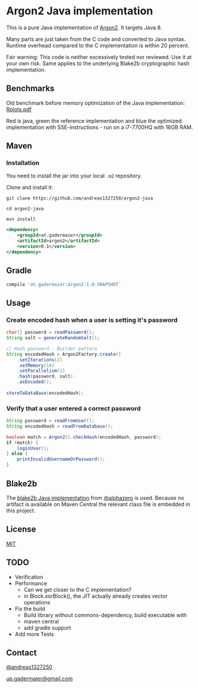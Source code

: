 # Argon2 Java implementation

This is a pure Java implementation of [Argon2](https://github.com/P-H-C/phc-winner-argon2). It targets Java 8.

Many parts are just taken from the C code and converted to Java syntax. Runtime overhead compared to the C implementation is within 20 percent.

Fair warning: This code is neither excessively tested nor reviewed. Use it at your own risk. Same applies to the underlying Blake2b cryptographic hash implementation.

## Benchmarks
Old benchmark before memory optimization of the Java implementation: [Rplots.pdf](benchmarks/Rplots.pdf)

Red is java, green the reference implementation and blue the optimized implementation with SSE-instructions - run on a i7-7700HQ with 16GB RAM.

## Maven

### Installation
You need to install the jar into your local `.m2` repository.

Clone and install it:

    git clone https://github.com/andreas1327250/argon2-java

    cd argon2-java

    mvn install


```xml
<dependency>
    <groupId>at.gadermaier</groupId>
    <artifactId>argon2</artifactId>
    <version>0.1</version>
</dependency>
```

## Gradle

```groovy
compile 'at.gadermaier:argon2:1.0-SNAPSHOT'
```

## Usage

### Create encoded hash when a user is setting it's password
```java
char[] password = readPassword();
String salt = generateRandomSalt();

// Hash password - Builder pattern
String encodedHash = Argon2Factory.create()
    .setIterations(2)
    .setMemory(14)
    .setParallelism(1)
    .hash(password, salt).
    .asEncoded();
    
storeToDataBase(encodedHash);
```

### Verify that a user entered a correct password
```java
String password = readFromUser();
String encodedHash = readFromDatabase();

boolean match = Argon2().checkHash(encodedHash, password);
if (match) {
	loginUser();
} else {
	printInvalidUsernameOrPassword();
}
```

## Blake2b
The [blake2b Java implementation](https://github.com/alphazero/Blake2b) from [@alphazero](https://github.com/alphazero/) is used. Because no artifact is available on Maven Central the relevant class file is embedded in this project.

## License
[MIT](https://opensource.org/licenses/MIT)

## TODO
* Verification
* Performance
  * Can we get closer to the C implementation?
  * in Block.xorBlock(), the JIT actually already creates vector operations
* Fix the build
  * Build library without commons-dependency, build executable with
  * maven central
  * add gradle support
* Add more Tests

## Contact
[@andreas1327250](https://github.com/andreas1327250)

up.gadermaier@gmail.com
